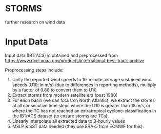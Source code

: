 # STORMS
further research on wind data 

# Input Data
Input data (IBTrACS) is obtained and preprocessed from 
https://www.ncei.noaa.gov/products/international-best-track-archive

Preprocessing steps include:
1. Unify the reported wind speeds to 10-minute average sustained wind speeds (U10; in m/s) (due to differences in reporting methods), multiply by a factor of 0.88 to convert them to U10.
2. Extract storms from modern satellite era (post 1980)
3. For each basin (we can focus on North Atlantic), we extract the storms at all consecutive time steps where the U10 is greater than 18 m/s, or where the TC has not reached an extratropical cyclone-classification in the IBTrACS dataset (to ensure storms are TCs).
4. Linearly interpolate all extracted data to 3-hourly values
5. MSLP & SST data needed (they use ERA-5 from ECMWF for this).
